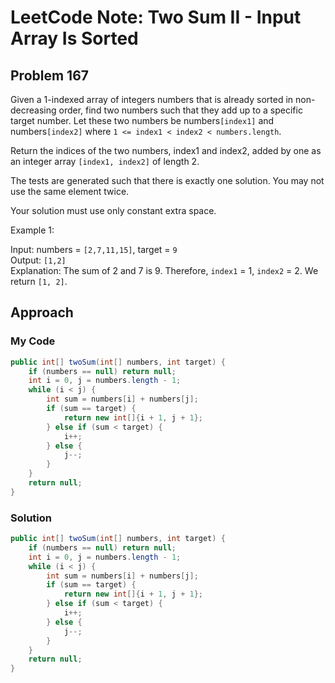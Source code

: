 # LeetCode Note: Two Sum II - Input Array Is Sorted

## Problem 167

Given a 1-indexed array of integers numbers that is already sorted in non-decreasing order, find two numbers such that they add up to a specific target number. Let these two numbers be numbers`[index1]` and numbers`[index2]` where `1 <= index1 < index2 < numbers.length`.

Return the indices of the two numbers, index1 and index2, added by one as an integer array `[index1, index2]` of length 2.

The tests are generated such that there is exactly one solution. You may not use the same element twice.

Your solution must use only constant extra space.



Example 1:

Input: numbers = `[2,7,11,15]`, target = `9`\
Output: `[1,2]`\
Explanation: The sum of 2 and 7 is 9. Therefore, `index1` = 1, `index2` = 2. We return `[1, 2]`.

## Approach

### My Code

```java
public int[] twoSum(int[] numbers, int target) {
    if (numbers == null) return null;
    int i = 0, j = numbers.length - 1;
    while (i < j) {
        int sum = numbers[i] + numbers[j];
        if (sum == target) {
            return new int[]{i + 1, j + 1};
        } else if (sum < target) {
            i++;
        } else {
            j--;
        }
    }
    return null;
}
```

### Solution

```java
public int[] twoSum(int[] numbers, int target) {
    if (numbers == null) return null;
    int i = 0, j = numbers.length - 1;
    while (i < j) {
        int sum = numbers[i] + numbers[j];
        if (sum == target) {
            return new int[]{i + 1, j + 1};
        } else if (sum < target) {
            i++;
        } else {
            j--;
        }
    }
    return null;
}
```
